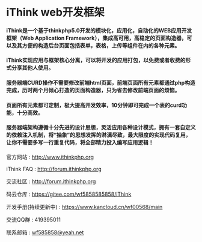 # iThink web开发框架

#### iThink是一个基于thinkphp5.0开发的模块化，应用化，自动化的WEB应用开发框架（Web Application Framework），集成高可用，高稳定的页面构造器，可以及其方便的构造后台页面包括表单，表格，上传等组件在内的各种元素。

#### iThink实现应用与框架核心分离，可以将开发的应用打包，以免费或者收费的形式分享其他人使用。

#### 服务器端CURD操作不需要修改前端html页面，前端页面所有元素都通过php构造完成，历时两个月倾心打造的页面构造器，只为省去修改前端页面的烦恼。

#### 页面所有元素都可定制，极大提高开发效率，10分钟即可完成一个表的curd功能，十分高效。

#### 服务器端架构遵循十分先进的设计思想，灵活应用各种设计模式，拥有一套自定义的依赖注入机制，将“抽象”的思想发挥的淋漓尽致，最大限度的实现代码复用，让你不需要多写一行重复代码，将全部精力投入编写应用逻辑！

官方网站 : 	http://www.ithinkphp.org

iThink FAQ : 	http://forum.ithinkphp.org

交流社区 : 	http://forum.ithinkphp.org

码云仓库 : 	https://gitee.com/wf5858585858/iThink

开发手册(持续更新中) : 	https://www.kancloud.cn/wf00568/main

交流QQ群 : 	 419395011

联系邮箱 : 	wf585858@yeah.net
